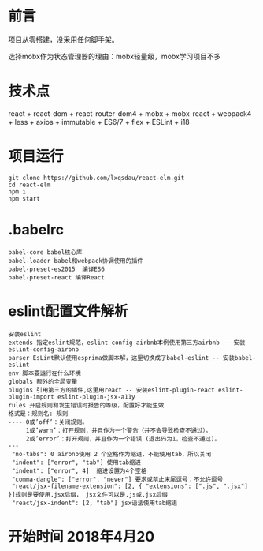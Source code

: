 # 前言
<!-- 时间飞逝，用React做项目快一年了，对React技术比较熟悉，看到网上很多用Vue开发饿了么移动端，针对React的项目少之又少，借此机会独立用React做个饿了么，一来当做平时练习，二来供大家学习使用。如果对大家有所帮助，您可以点右上角 "Star" 支持一下 谢谢！ ^_^ -->

项目从零搭建，没采用任何脚手架。

选择mobx作为状态管理器的理由：mobx轻量级，mobx学习项目不多
# 技术点
react + react-dom + react-router-dom4 + mobx + mobx-react + webpack4 + less + axios + immutable + ES6/7 + flex + ESLint + i18

# 项目运行
```
git clone https://github.com/lxqsdau/react-elm.git
cd react-elm
npm i
npm start
```

# .babelrc
```
babel-core babel核心库
babel-loader babel和webpack协调使用的插件
babel-preset-es2015  编译ES6
babel-preset-react 编译React
```
# eslint配置文件解析
```
安装eslint
extends 指定eslint规范，eslint-config-airbnb本例使用第三方airbnb -- 安装eslint-config-airbnb
parser EsLint默认使用esprima做脚本解，这里切换成了babel-eslint -- 安装babel-eslint
env 脚本要运行在什么环境
globals 额外的全局变量
plugins 引用第三方的插件,这里用react -- 安装eslint-plugin-react eslint-plugin-import eslint-plugin-jsx-a11y
rules 开启规则和发生错误时报告的等级，配置好才能生效
格式是：规则名: 规则
---- 0或’off’：关闭规则。 
     1或’warn’：打开规则，并且作为一个警告（并不会导致检查不通过）。 
     2或’error’：打开规则，并且作为一个错误 (退出码为1，检查不通过)。
---
 "no-tabs": 0 airbnb使用 2 个空格作为缩进，不能使用tab，所以关闭
 "indent": ["error", "tab"] 使用tab缩进
 "indent": ["error", 4]  缩进设置为4个空格  
 "comma-dangle": ["error", "never"] 要求或禁止末尾逗号：不允许逗号
 "react/jsx-filename-extension": [2, { "extensions": [".js", ".jsx"] }]规则是要使用.jsx后缀， jsx文件可以是.js或.jsx后缀
 "react/jsx-indent": [2, "tab"] jsx语法使用tab缩进
```

# 开始时间 2018年4月20
